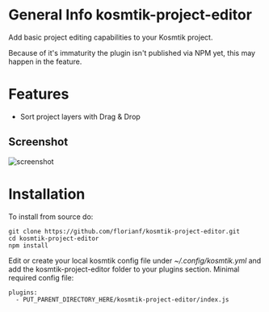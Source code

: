 # General Info kosmtik-project-editor

Add basic project editing capabilities to your Kosmtik project.

Because of it's immaturity the plugin isn't published via NPM yet, this may happen in the feature.

# Features

- Sort project layers with Drag & Drop

## Screenshot

![screenshot](https://raw.github.com/florianf/kosmtik-project-editor/master/screenshot.jpg "Screenshot of Project Editor")

# Installation

To install from source do:

    git clone https://github.com/florianf/kosmtik-project-editor.git
    cd kosmtik-project-editor
    npm install

Edit or create your local kosmtik config file under *~/.config/kosmtik.yml* and add the kosmtik-project-editor folder to your plugins section.
Minimal required config file:

	plugins:
	  - PUT_PARENT_DIRECTORY_HERE/kosmtik-project-editor/index.js